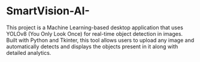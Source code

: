 # SmartVision-AI-
This project is a Machine Learning-based desktop application that uses YOLOv8 (You Only Look Once) for real-time object detection in images. Built with Python and Tkinter, this tool allows users to upload any image and automatically detects and displays the objects present in it along with detailed analytics.
